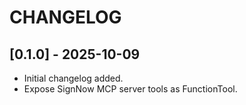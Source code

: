 # CHANGELOG

## [0.1.0] - 2025-10-09

- Initial changelog added.
- Expose SignNow MCP server tools as FunctionTool.
